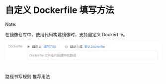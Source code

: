 # 自定义 Dockerfile 填写方法

<span>Note:</span><div class="alertContent">在镜像仓库中，使用代码构建镜像时，支持自定义 Dockerfile。</div>

![](../image/自定义Dockerfile填写方法.png)

## 




路径书写规则
推荐用法